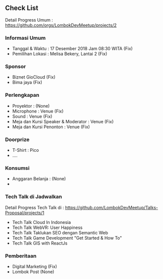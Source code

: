 ## Check List
Detail Progress Umum : https://github.com/orgs/LombokDevMeetup/projects/2

### Informasi Umum

* Tanggal & Waktu : 17 Desember 2018 Jam 08:30 WITA (Fix)
* Pemilihan Lokasi : Melisa Bekery, Lantai 2 (Fix)


### Sponsor
* Biznet GioCloud (Fix)
* Bima jaya (Fix)


### Perlengkapan
* Proyektor : (None)
* Microphone : Venue (Fix)
* Sound : Venue (Fix)
* Meja dan Kursi Speaker & Moderator : Venue (Fix)
* Meja dan Kursi Penonton : Venue (Fix)


### Doorprize
* T-Shirt : Pico
* ....


### Konsumsi
* Anggaran Belanja : (None)
* 

### Tech Talk di Jadwalkan
Detail Progress Tech Talk di :
https://github.com/LombokDevMeetup/Talks-Proposal/projects/1

* Tech Talk Cloud In Indonesia
* Tech Talk WebVR: User Happiness
* Tech Talk Taklukan SEO dengan Semantic Web
* Tech Talk Game Development "Get Started & How To"
* Tech Talk GIS with ReactJs

### Pemberitaan
* Digital Marketing (Fix)
* Lombok Post (None)
